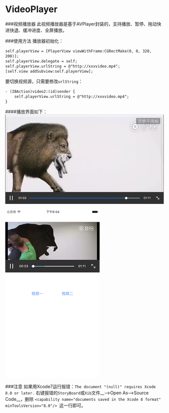 # VideoPlayer
###视频播放器
此视频播放器是基于AVPlayer封装的，支持播放、暂停、拖动快进快退、缓冲进度、全屏播放。


###使用方法
播放器初始化：

    self.playerView = [PlayerView viewWithFrame:CGRectMake(0, 0, 320, 200)];
    self.playerView.delegate = self;
    self.playerView.urlString = @"http://xxxvideo.mp4";
    [self.view addSubview:self.playerView]; 
    
要切换视频源，只需要修改`urlString`：

    - (IBAction)video2:(id)sender {
        self.playerView.urlString = @"http://xxxvideo.mp4";
    }


####播放界面如下：
![](https://github.com/JiaoYingBo/VideoPlayer/raw/master/VideoPlayerDemo/HP.png)

![](https://github.com/JiaoYingBo/VideoPlayer/raw/master/VideoPlayerDemo/SP.png)

###注意
如果用Xcode7运行报错：`The document "(null)" requires Xcode 8.0 or later.` 右键报错的`StoryBoard`或`Xib`文件__-->Open As-->Source Code__，删除 `<capability name="documents saved in the Xcode 8 format" minToolsVersion="8.0"/> `这一行即可。
